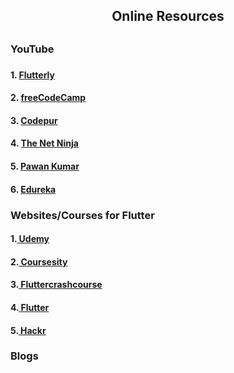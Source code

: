 <h2 align="center"> Online Resources<h2>
 <h3> YouTube<h3>
  <h4>1.   <a href="https://www.youtube.com/watch?v=F3JuuYuOUK4"> Flutterly</a></h4>
  <h4>2.  <a href="https://www.youtube.com/watch?v=P2IGQT3BZQo"> freeCodeCamp</a></h4>
  <h4>3.  <a href="https://www.youtube.com/watch?v=qWL1lGchpRA&list=PLR2qQy0Zxs_UdqAcaipPR3CG1Ly57UlhV"> Codepur</a></h4>
  <h4>4.  <a href="https://www.youtube.com/watch?v=1ukSR1GRtMU&list=PL4cUxeGkcC9jLYyp2Aoh6hcWuxFDX6PBJ"> The Net Ninja</a></h4>
  <h4>5.  <a href="https://www.youtube.com/watch?v=Qs8I-x1aozE   "> Pawan Kumar</a></h4>
  <h4>6.  <a href="https://www.youtube.com/watch?v=9XMt2hChbRo   "> Edureka</a></h4>
<h3> Websites/Courses for Flutter </h3>
  <h4>1.<a href="https://www.udemy.com/course/learn-flutter-beginners-course/  "> Udemy</a></h4>
  <h4>2.<a href="https://coursesity.com/course-detail/learn-flutter---beginners-course-  "> Coursesity</a></h4>
  <h4>3.<a href="https://fluttercrashcourse.com/  "> Fluttercrashcourse</a></h4>
  <h4>4.<a href="https://flutter.dev/learn  "> Flutter</a></h4>
  <h4>5.<a href="https://hackr.io/tutorials/learn-flutter  "> Hackr</a></h4>
  
<h3> Blogs </h3>
